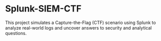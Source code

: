 # Splunk-SIEM-CTF
This project simulates a Capture-the-Flag (CTF) scenario using Splunk to analyze real-world logs and uncover answers to security and analytical questions.
